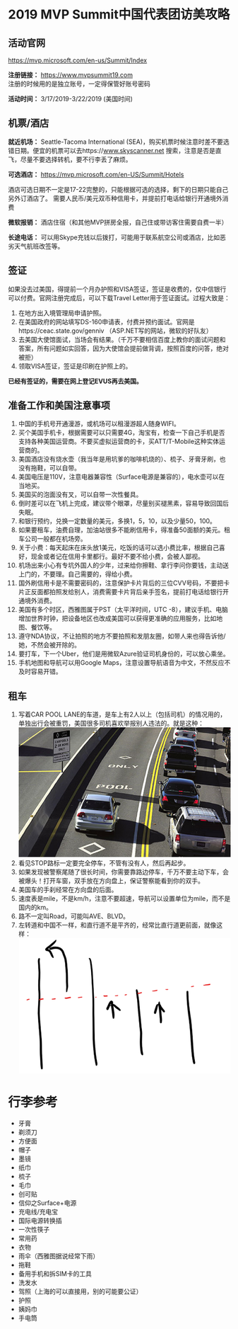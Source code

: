 ﻿# 2019 MVP Summit中国代表团访美攻略

## 活动官网
https://mvp.microsoft.com/en-us/Summit/Index 

**注册链接：** https://www.mvpsummit19.com  
注册的时候用的是独立账号，一定得保管好账号密码

**活动时间：** 3/17/2019-3/22/2019 (美国时间)

## 机票/酒店

**就近机场：** Seattle-Tacoma International (SEA)，购买机票时候注意时差不要选错日期。便宜的机票可以去https://www.skyscanner.net 搜索，注意是否是直飞，尽量不要选择转机，要不行李丢了麻烦。

**可选酒店：** https://mvp.microsoft.com/en-US/Summit/Hotels 

酒店可选日期不一定是17-22完整的，只能根据可选的选择，剩下的日期只能自己另外订酒店了。
需要人民币/美元双币种信用卡，并提前打电话给银行开通境外消费

**微软报销：** 酒店住宿（和其他MVP拼房全报，自己住或带访客住需要自费一半）

**长途电话：** 可以用Skype充钱以后拨打，可能用于联系航空公司或酒店，比如恶劣天气航班改签等。

## 签证

如果没去过美国，得提前一个月办护照和VISA签证，签证是收费的，仅中信银行可以付费。官网注册完成后，可以下载Travel Letter用于签证面试。过程大致是：

1.	在地方出入境管理局申请护照。
2.	在美国政府的网站填写DS-160申请表，付费并预约面试。官网是https://ceac.state.gov/genniv （ASP.NET写的网站，微软的好队友） 
3.	去美国大使馆面试，当场会有结果。（千万不要相信百度上教你的面试问题和答案，所有问题如实回答，因为大使馆会提前做背调，按照百度的问答，绝对被拒）
4.	领取VISA签证，签证是印刷在护照上的。

**已经有签证的，需要在网上登记EVUS再去美国。**

## 准备工作和美国注意事项

1.	中国的手机号开通漫游，或机场可以租漫游超人随身WIFI。
2.	买个美国手机卡，根据需要可以只需要4G，淘宝有，检查一下自己手机是否支持各种美国运营商。不要买虚拟运营商的卡，买ATT/T-Mobile这种实体运营商的。
3.	美国酒店没有烧水壶（我当年是用坑爹的咖啡机烧的）、梳子、牙膏牙刷，也没有拖鞋，可以自带。
4.	美国电压是110V，注意电器兼容性（Surface电源是兼容的），电水壶可以在当地买。
5.	美国买的泡面没有叉，可以自带一次性餐具。
6.	倒时差可以在飞机上完成，建议带个眼罩，尽量别买褪黑素，容易导致回国后失眠。
7.	和银行预约，兑换一定数量的美元，多换1，5，10，以及少量50，100。
8.	如果要租车，油费自理，加油站很多不能刷信用卡，得准备50面额的美元。租车公司一般都在机场旁。
9.	关于小费：每天起床在床头放1美元，吃饭的话可以选小费比率，根据自己喜好，现金或者记在信用卡里都行。最好不要不给小费，会被人鄙视。
10.	机场出来小心有专坑外国人的少年，过来给你擦鞋、拿行李问你要钱，主动送上门的，不要理。自己需要的，得给小费。
11.	国外刷信用卡是不需要密码的，注意保护卡片背后的三位CVV号码，不要把卡片正反面都拍照发给别人，消费需要卡片背后亲手签名，提前打电话给银行开通境外消费。
12.	美国有多个时区，西雅图属于PST（太平洋时间，UTC -8），建议手机、电脑增加世界时钟，把设备地区也改成美国可以获得更准确的应用服务，比如地图、餐饮等。
13.	遵守NDA协议，不让拍照的地方不要拍照和发朋友圈，如带人来也得告诉他/她，不然会被开除的。
14.	要打车，下一个Uber，他们是用微软Azure验证司机身份的，可以放心乘坐。
15.	手机地图和导航可以用Google Maps，注意设置导航语音为中文，不然反应不及时容易开错。

## 租车
1.	写着CAR POOL LANE的车道，是车上有2人以上（包括司机）的情况用的，单独出行会被重罚，美国很多司机喜欢举报别人违法的。就是这种：
![image](https://raw.githubusercontent.com/EdiWang/mvpsummit2019-cn-guide/master/img/pool.png)
2.	看见STOP路标一定要完全停车，不管有没有人，然后再起步。
3.	如果发现被警察尾随了很长时间，你需要靠路边停车，千万不要主动下车，会被爆头！打开车窗，双手放在方向盘上，保证警察能看到你的双手。
4.	美国车的手刹经常在方向盘的后面。
5.	速度表是mile，不是km/h，注意不要超速，导航可以设置单位为mile，而不是国内的km。
6.	路不一定叫Road，可能叫AVE、BLVD。
7.	左转道和中国不一样，和直行道不是平齐的，经常比直行道更前面，就像这样：
![image](https://raw.githubusercontent.com/EdiWang/mvpsummit2019-cn-guide/master/img/car.png)

# 行李参考

- 牙膏
- 剃须刀
- 方便面
- 帽子
- 墨镜
- 纸巾
- 梳子
- 毛巾
- 创可贴
- 信仰之Surface+电源
- 充电线/充电宝
- 国际电源转换插
- 一次性筷子
- 常用药
- 衣物
- 雨伞（西雅图据说经常下雨）
- 拖鞋
- 备用手机和拆SIM卡的工具
- 洗发水
- 驾照（上海的可以直接用，别的可能要公证）
- 护照
- 姨妈巾
- 手电筒
